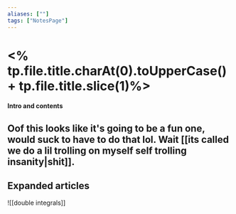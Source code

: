 ```yaml
---
aliases: [""]
tags: ["NotesPage"]
---
```


# <% tp.file.title.charAt(0).toUpperCase() + tp.file.title.slice(1)%>

#### Intro and contents
Oof this looks like it's going to be a fun one, would suck to have to do that lol. Wait [[its called we do a lil trolling on myself self trolling insanity|shit]].
- 


## Expanded articles
![[double integrals]]